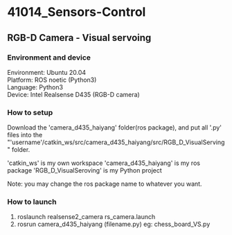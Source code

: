 # 41014_Sensors-Control

## RGB-D Camera - Visual servoing

### Environment and device
Environment: Ubuntu 20.04 <br> Platform: ROS noetic (Python3) <br> Language: Python3 <br> Device: Intel Realsense D435 (RGB-D camera)

### How to setup
Download the 'camera_d435_haiyang' folder(ros package), and put all '.py' files into the "'username'/catkin_ws/src/camera_d435_haiyang/src/RGB_D_VisualServing" folder.

'catkin_ws' is my own workspace
'camera_d435_haiyang' is my ros package
'RGB_D_VisualSeroving' is my Python project

Note: you may change the ros package name to whatever you want.

### How to launch
1. roslaunch realsense2_camera rs_camera.launch
2. rosrun camera_d435_haiyang (filename.py) eg: chess_board_VS.py

